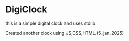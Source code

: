 # DigiClock

this is a simple digital clock and uses stdlib

Created another clock using JS,CSS,HTML.(5_jan_2025)
